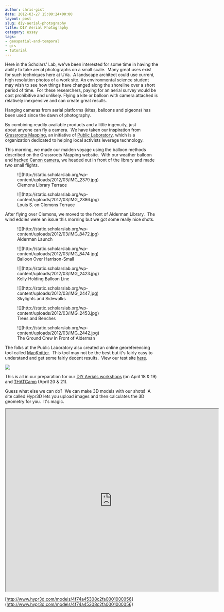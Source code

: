 ```yaml
---
author: chris-gist
date: 2012-03-27 15:00:24+00:00
layout: post
slug: diy-aerial-photography
title: DIY Aerial Photography
category: essay
tags:
- geospatial-and-temporal
- gis
- tutorial
---
```


Here in the Scholars' Lab, we've been interested for some time in having the ability to take aerial photographs on a small scale.  Many great uses exist for such techniques here at UVa.  A landscape architect could use current, high resolution photos of a work site. An environmental science student may wish to see how things have changed along the shoreline over a short period of time.  For these researchers, paying for an aerial survey would be cost prohibitive and unlikely. Flying a kite or balloon with camera attached is relatively inexpensive and can create great results.

Hanging cameras from aerial platforms (kites, balloons and pigeons) has been used since the dawn of photography.

By combining readily available products and a little ingenuity, just about anyone can fly a camera.  We have taken our inspiration from [Grassroots Mapping](http://grassrootsmapping.org/), an initiative of [Public Laboratory](http://publiclaboratory.org/home), which is a organization dedicated to helping local activists leverage technology.


This morning, we made our maiden voyage using the balloon methods described on the Grassroots Mapping website.  With our weather balloon and [hacked Canon camera](http://chdk.wikia.com/wiki/CHDK), we headed out in front of the library and made two small flights.

<figure>
  ![](http://static.scholarslab.org/wp-content/uploads/2012/03/IMG_2379.jpg)
  <figcaption>
 Clemons Library Terrace
</figcaption>

</figure>

<figure>
  ![](http://static.scholarslab.org/wp-content/uploads/2012/03/IMG_2386.jpg)
  <figcaption>
 Louis S. on Clemons Terrace
</figcaption>

</figure>

After flying over Clemons, we moved to the front of Alderman Library.  The wind eddies were an issue this morning but we got some really nice shots.

<figure>
  ![](http://static.scholarslab.org/wp-content/uploads/2012/03/IMG_8472.jpg)
  <figcaption>
 Alderman Launch
</figcaption>

</figure>

<figure>
  ![](http://static.scholarslab.org/wp-content/uploads/2012/03/IMG_8474.jpg)
  <figcaption>
 Balloon Over Harrison-Small
</figcaption>

</figure>

<figure>
  ![](http://static.scholarslab.org/wp-content/uploads/2012/03/IMG_2423.jpg)
  <figcaption>
 Kelly Holding Balloon Line
</figcaption>

</figure>

<figure>
  ![](http://static.scholarslab.org/wp-content/uploads/2012/03/IMG_2447.jpg)
  <figcaption>
 Skylights and Sidewalks
</figcaption>

</figure>

<figure>
  ![](http://static.scholarslab.org/wp-content/uploads/2012/03/IMG_2453.jpg)
  <figcaption>
 Trees and Benches
</figcaption>

</figure>

<figure>
  ![](http://static.scholarslab.org/wp-content/uploads/2012/03/IMG_2442.jpg)
  <figcaption>
 The Ground Crew In Front of Alderman
</figcaption>

</figure>

The folks at the Public Laboratory also created an online georeferencing tool called [MapKnitter](http://mapknitter.org).  This tool may not be the best but it's fairly easy to understand and get some fairly decent results.  View our test site [here](http://mapknitter.org/maps/uva-library-test).


![](http://static.scholarslab.org/wp-content/uploads/2012/03/MapKnitter.png)


This is all in our preparation for our [DIY Aerials workshops](https://scholarslab.org/resources/class/Spring2012GIS/) (on April 18 & 19) and [THATCamp](http://virginia2012.thatcamp.org/) (April 20 & 21).

Guess what else we can do?  We can make 3D models with our shots!  A site called Hypr3D lets you upload images and then calculates the 3D geometry for you.  It's magic.

<iframe width="700" height="600" src="http://www.hypr3d.com/models/4f74a45308c2fa0001000056/embedded_viewer"></iframe>

[http://www.hypr3d.com/models/4f74a45308c2fa0001000056](http://www.hypr3d.com/models/4f74a45308c2fa0001000056)
